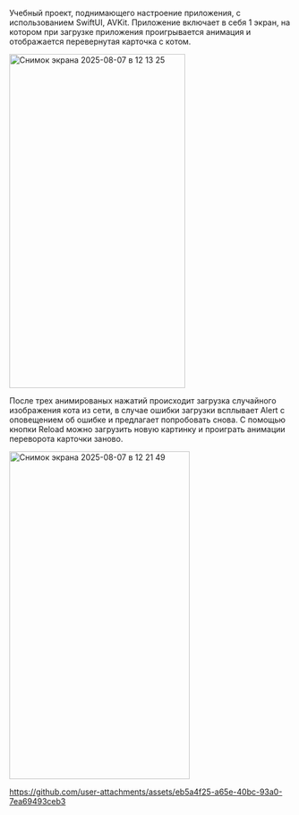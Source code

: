 Учебный проект, поднимающего настроение приложения, с использованием SwiftUI, AVKit. Приложение включает в себя 1 экран, на котором при загрузке приложения проигрывается анимация и отображается перевернутая карточка с котом.

<img width="314" height="596" alt="Снимок экрана 2025-08-07 в 12 13 25" src="https://github.com/user-attachments/assets/f14b640f-47bd-4a9b-a955-c84e1d251185" />

После трех анимированых нажатий происходит загрузка случайного изображения кота из сети, в случае ошибки загрузки всплывает Alert c оповещением об ошибке и предлагает попробовать снова.
С помощью кнопки Reload можно загрузить новую картинку и проиграть анимации переворота карточки заново.

<img width="322" height="585" alt="Снимок экрана 2025-08-07 в 12 21 49" src="https://github.com/user-attachments/assets/6ab7f3c6-b153-466f-a981-3aea70b02558" />

https://github.com/user-attachments/assets/eb5a4f25-a65e-40bc-93a0-7ea69493ceb3

